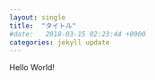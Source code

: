 ```yaml
---
layout: single
title:  "タイトル"
#date:   2018-03-15 02:23:44 +0900
categories: jekyll update
---
```


Hello World!
